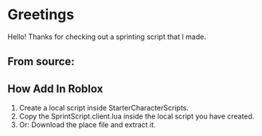 # Greetings
Hello! Thanks for checking out a sprinting script that I made.

## From source:

## How Add In Roblox
1. Create a local script inside StarterCharacterScripts.
2. Copy the SprintScript.client.lua inside the local script you have created.
3. Or: Download the place file and extract it.
